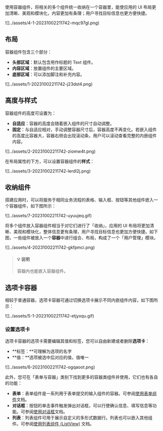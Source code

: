 使用容器组件，将相关的多个组件统一收纳在一个容器里，能使应用的 UI 布局更加清晰、美观和模块化，内容更加有条理；用户寻找目标信息也更方便快捷。

![]../assets/4-1-20231002211742-mqc97gl.png)​

## 布局

容器组件包含三个部分：

* ​**头部区域**​：默认包含用作标题的 Text 组件。
* ​**内容区域**​：放置组件的主要区域。
* ​**底部区域**​：可以添加脚注和补充内容。

![]../assets/1-20231002211742-j23dst4.png)​

## 高度与样式

容器组件的高度可设置为：

* ​**自适应**​：容器的高度会随着嵌入组件的尺寸自动调整。
* ​**固定**​：与自适应相对，手动调整容器尺寸后，容器高度不再变化。若嵌入组件的高度比容器大，容器右侧会出现滚动条，用户可以滚动查看完整的内嵌组件内容。

![]../assets/2-20231002211742-ziomw4t.png)​

在布局属性的下方，可以设置容器组件的​**样式**​：

![]../assets/3-20231002211742-lerdl2j.png)​

## 收纳组件

搭建应用时，可以将服务于相同业务流程的表格、输入框、按钮等其他组件嵌入一个容器组件，如下图所示：

![]../assets/7-20231002211742-uyuujeq.gif)​

将多个组件放入容器组件相当于对它们进行了「收纳」，应用的 UI 布局将更加清晰、美观和模块化，整体信息更有条理，用户寻找目标信息也更加方便快捷。如下图，一些组件被放入一个**容器**中进行组合、布局，构成了一个「用户管理」模块。

![]../assets/4-20231002211742-gkfpmci.png)​

> #### 💡 说明
>
> 容器内也能嵌入容器组件。

## 选项卡容器

相较于普通容器，选项卡容器可通过切换选项卡展示不同内嵌组件内容，如下图所示：

![]../assets/5-1-20231002211742-etjyxqu.gif)​

### 设置选项卡

选项卡容器的选项卡需要编辑其值和标签，您可以自由新建或者删除​**选项卡**​：

* **标签：**可理解为选项的名字
* **值：**选项被选中后对应的值，值唯一

![]../assets/6-20231002211742-ogqaoot.png)​

此外，您可在「表单与容器」类别下找到更多的容器类组件并使用，它们也有各自的功能：

* ​**表单**​：表单组件是一系列用于表单提交的输入组件的容器。可参阅[使用表单组件](../component-guides/using-form.md)文档。
* ​**对话框**​：按钮的单击事件触发弹出对话框，可以行使确认信息、填写信息等功能。可参阅[使用对话框](../component-guides/using-modal.md)文档。
* ​**列表**​：列表组件可用于展示自定义的多形式数据行。列表也可以嵌入其他组件。可参阅[使用列表组件 (ListView)](../component-guides/listView.md) 文档。
